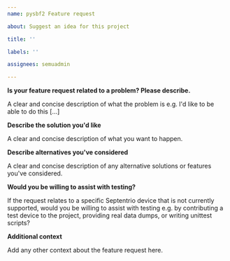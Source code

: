 ```yaml
---
name: pysbf2 Feature request

about: Suggest an idea for this project

title: ''

labels: ''

assignees: semuadmin

---
```


**Is your feature request related to a problem? Please describe.**

A clear and concise description of what the problem is e.g. I'd like to be able to do this [...]

**Describe the solution you'd like**

A clear and concise description of what you want to happen.

**Describe alternatives you've considered**

A clear and concise description of any alternative solutions or features you've considered.

**Would you be willing to assist with testing?**

If the request relates to a specific Septentrio device that is not currently supported, would you be willing to assist with testing e.g. by contributing a test device to the project, providing real data dumps, or writing unittest scripts?

**Additional context**

Add any other context about the feature request here.
